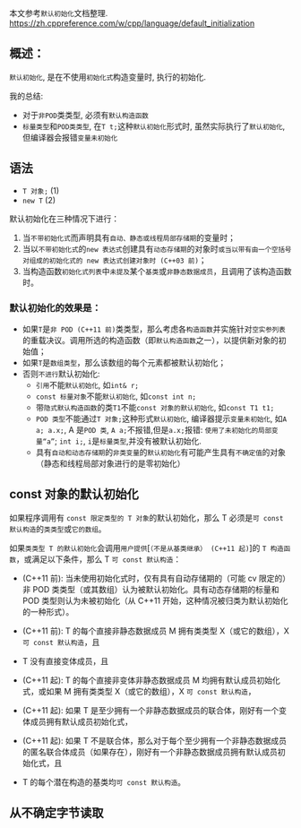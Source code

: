 本文参考`默认初始化`文档整理.
https://zh.cppreference.com/w/cpp/language/default_initialization

## 概述：

`默认初始化`, 是在不使用`初始化式`构造变量时, 执行的初始化.

我的总结:

- 对于`非POD`类类型, 必须有`默认构造函数`
- `标量类型`和`POD类类型`, 在`T t;`这种`默认初始化`形式时, 虽然实际执行了`默认初始化`, 但编译器会报错`变量未初始化`

## 语法

- `T 对象;` (1)
- `new T` (2)

默认初始化在三种情况下进行：

1. 当`不带初始化式`而声明具有`自动、静态或线程局部存储期`的变量时；
2. 当以`不带初始化式`的`new 表达式`创建具有`动态存储期`的对象时`或当以带有由一个空括号对组成的初始化式的 new 表达式创建对象时 (C++03 前)`；
3. 当构造函数`初始化式列表`中`未提及`某个`基类`或`非静态数据成员`，且调用了该构造函数时。

### 默认初始化的效果是：

- 如果`T`是`非 POD (C++11 前)`类类型，那么考虑各`构造函数`并实施针对`空实参列表`的重载决议。调用所选的构造函数（即`默认构造函数`之一），以提供新对象的初始值；
- 如果`T`是`数组类型`，那么该数组的每个元素都被默认初始化；
- 否则`不进行`默认初始化:
  - `引用`不能`默认初始化`, 如`int& r;`
  - `const 标量对象`不能`默认初始化`, 如`const int n;`
  - 带`隐式默认构造函数`的类`T1`不能`const 对象的默认初始化`, 如`const T1 t1;`
  - `POD 类型`不能通过`T 对象;`这种形式`默认初始化`, 编译器提示`变量未初始化`, 如`A a; a.x;`, A 是`POD 类`, `A a;`不报错,但是`a.x;`报错: `使用了未初始化的局部变量“a”`; `int i;`, `i`是`标量类型`,并没有被默认初始化.
  - 具有`自动和动态存储期`的`非类变量`的`默认初始化`有可能产生具有`不确定值`的对象（静态和线程局部对象进行的是零初始化）

## const 对象的默认初始化

如果程序调用有 `const 限定类型的 T 对象`的默认初始化，那么 T 必须是`可 const 默认构造`的`类类型`或`它的数组`。

如果`类类型 T 的默认初始化`会调用`用户提供`[`（不是从基类继承） (C++11 起)`]的 `T 构造函数`，或满足以下条件，那么 T `可 const 默认构造`：

- (C++11 前): 当未使用初始化式时，仅有具有自动存储期的（可能 cv 限定的）非 POD 类类型（或其数组）认为被默认初始化。具有动态存储期的标量和 POD 类型则认为未被初始化（从 C++11 开始，这种情况被归类为默认初始化的一种形式）。

- (C++11 前): T 的每个直接非静态数据成员 M 拥有类类型 X（或它的数组），X `可 const 默认构造`，且
- T 没有直接变体成员，且

- (C++11 起): T 的每个直接非变体非静态数据成员 M 均拥有默认成员初始化式，或如果 M 拥有类类型 X（或它的数组），X `可 const 默认构造`，
- (C++11 起): 如果 T 是至少拥有一个非静态数据成员的联合体，刚好有一个变体成员拥有默认成员初始化式，
- (C++11 起): 如果 T 不是联合体，那么对于每个至少拥有一个非静态数据成员的匿名联合体成员（如果存在），刚好有一个非静态数据成员拥有默认成员初始化式，且

- T 的每个潜在构造的基类均`可 const 默认构造`。

## 从不确定字节读取
